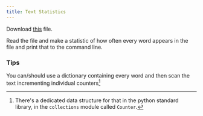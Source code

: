 ```yaml
---
title: Text Statistics
---
```


Download [this](//) file.

Read the file and make a statistic of how often every word appears in the file and print that to the command line.

### Tips

You can/should use a dictionary containing every word and then scan the text incrementing individual counters[^counter]

[^counter]:
    There's a dedicated data structure for that in the python standard library, in the `collections` module called `Counter`.
